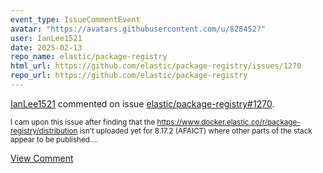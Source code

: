 ```yaml
---
event_type: IssueCommentEvent
avatar: "https://avatars.githubusercontent.com/u/828452?"
user: IanLee1521
date: 2025-02-13
repo_name: elastic/package-registry
html_url: https://github.com/elastic/package-registry/issues/1270
repo_url: https://github.com/elastic/package-registry
---
```


<a href='https://github.com/IanLee1521' target='_blank'>IanLee1521</a> commented on issue <a href='https://github.com/elastic/package-registry/issues/1270' target='_blank'>elastic/package-registry#1270</a>.

<small>I cam upon this issue after finding that the https://www.docker.elastic.co/r/package-registry/distribution isn't uploaded yet for 8.17.2 (AFAICT) where other parts of the stack appear to be published....</small>

<a href='https://github.com/elastic/package-registry/issues/1270' target='_blank'>View Comment</a>